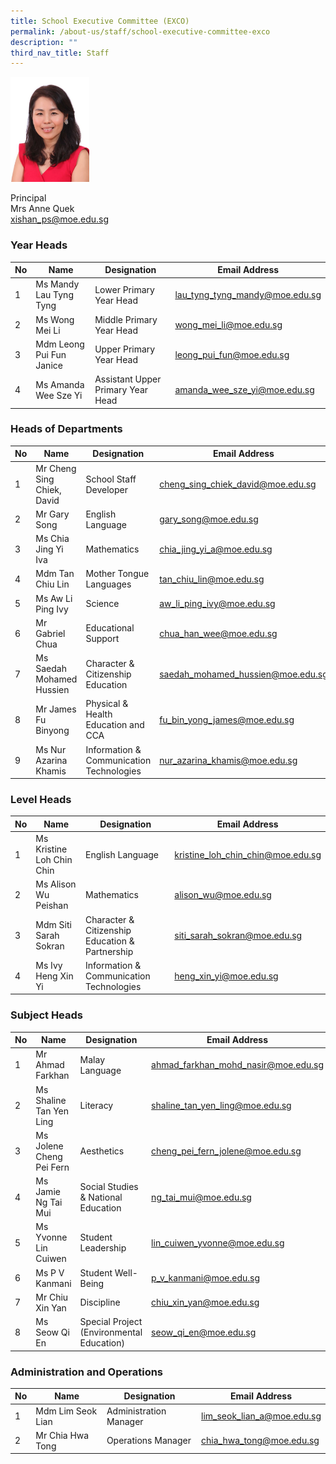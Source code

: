 ```yaml
---
title: School Executive Committee (EXCO)
permalink: /about-us/staff/school-executive-committee-exco
description: ""
third_nav_title: Staff
---
```

<img src="/images/Quek-Sim%20Kim%20Liang%20Anne.jpg" 
     style="width:25%">

Principal    
Mrs Anne Quek   
[xishan_ps@moe.edu.sg](mailto:xishan_ps@moe.edu.sg)

### Year Heads


| No 	| Name 	| Designation 	| Email Address 	|
|---	|---	|---	|---	|
| 1 	| Ms Mandy Lau Tyng Tyng 	| Lower Primary Year Head 	| [lau_tyng_tyng_mandy@moe.edu.sg](mailto:lau_tyng_tyng_mandy@moe.edu.sg) 	|
| 2 	| Ms Wong Mei Li 	| Middle Primary Year Head 	| [wong_mei_li@moe.edu.sg](mailto:wong_mei_li@moe.edu.sg) 	|
| 3 	| Mdm Leong Pui Fun Janice 	| Upper Primary Year Head 	| [leong_pui_fun@moe.edu.sg](mailto:leong_pui_fun@moe.edu.sg) 	|
| 4 	| Ms Amanda Wee Sze Yi 	| Assistant Upper Primary Year Head 	| [amanda_wee_sze_yi@moe.edu.sg](mailto:amanda_wee_sze_yi@moe.edu.sg) 	|

### Heads of Departments

| No 	| Name 	| Designation 	| Email Address 	|
|---	|---	|---	|---	|
| 1 	| Mr Cheng Sing Chiek, David 	| School Staff Developer 	| [cheng_sing_chiek_david@moe.edu.sg](mailto:cheng_sing_chiek_david@moe.edu.sg) 	|
| 2 	| Mr Gary Song 	| English Language 	| [gary_song@moe.edu.sg](mailto:gary_song@moe.edu.sg) 	|
| 3 	| Ms Chia Jing Yi Iva 	| Mathematics 	| [chia_jing_yi_a@moe.edu.sg](mailto:chia_jing_yi_a@moe.edu.sg) 	|
| 4 	| Mdm Tan Chiu Lin 	| Mother Tongue Languages 	| [tan_chiu_lin@moe.edu.sg](mailto:tan_chiu_lin@moe.edu.sg) 	|
| 5 	| Ms Aw Li Ping Ivy 	| Science 	| [aw_li_ping_ivy@moe.edu.sg](mailto:aw_li_ping_ivy@moe.edu.sg) 	|
| 6 	| Mr Gabriel Chua 	| Educational Support 	| [chua_han_wee@moe.edu.sg](mailto:chua_han_wee@moe.edu.sg) 	|
| 7 	| Ms Saedah Mohamed Hussien 	| Character & Citizenship Education 	| [saedah_mohamed_hussien@moe.edu.sg](mailto:saedah_mohamed_hussien@moe.edu.sg) 	|
| 8 	| Mr James Fu Binyong 	| Physical & Health Education and CCA 	| [fu_bin_yong_james@moe.edu.sg](mailto:fu_bin_yong_james@moe.edu.sg) 	|
| 9 	| Ms Nur Azarina Khamis 	| Information & Communication Technologies 	| [nur_azarina_khamis@moe.edu.sg](mailto:nur_azarina_khamis@moe.edu.sg) 	|


### Level Heads

| No 	| Name 	| Designation 	| Email Address 	|
|---	|---	|---	|---	|
| 1 	| Ms Kristine Loh Chin Chin 	| English Language 	| [kristine_loh_chin_chin@moe.edu.sg](mailto:kristine_loh_chin_chin@moe.edu.sg) 	|
| 2 	| Ms Alison Wu Peishan 	| Mathematics 	| [alison_wu@moe.edu.sg](mailto:alison_wu@moe.edu.sg) 	|
| 3 	| Mdm Siti Sarah Sokran 	| Character & Citizenship Education & Partnership 	| [siti_sarah_sokran@moe.edu.sg](mailto:siti_sarah_sokran@moe.edu.sg) 	|
| 4 	| Ms Ivy Heng Xin Yi 	| Information & Communication Technologies 	| [heng_xin_yi@moe.edu.sg](mailto:heng_xin_yi@moe.edu.sg) 	|


### Subject Heads

| No 	| Name 	| Designation 	| Email Address 	|
|---	|---	|---	|---	|
| 1 	| Mr Ahmad Farkhan 	| Malay Language 	| [ahmad_farkhan_mohd_nasir@moe.edu.sg](mailto:ahmad_farkhan_mohd_nasir@moe.edu.sg) 	|
| 2 	| Ms Shaline Tan Yen Ling 	| Literacy 	| [shaline_tan_yen_ling@moe.edu.sg](mailto:shaline_tan_yen_ling@moe.edu.sg) 	|
| 3 	| Ms Jolene Cheng Pei Fern 	| Aesthetics 	| [cheng_pei_fern_jolene@moe.edu.sg](cheng_pei_fern_jolene@moe.edu.sg) 	|
| 4 	| Ms Jamie Ng Tai Mui 	| Social Studies & National Education 	| [ng_tai_mui@moe.edu.sg](mailto:ng_tai_mui@moe.edu.sg) 	|
| 5 	| Ms Yvonne Lin Cuiwen 	| Student Leadership 	| [lin_cuiwen_yvonne@moe.edu.sg](mailto:lin_cuiwen_yvonne@moe.edu.sg) 	|
| 6 	| Ms P V Kanmani 	| Student Well-Being 	| [p_v_kanmani@moe.edu.sg](mailto:p_v_kanmani@moe.edu.sg) 	|
| 7 	| Mr Chiu Xin Yan 	| Discipline 	| [chiu_xin_yan@moe.edu.sg](mailto:chiu_xin_yan@moe.edu.sg) 	|
| 8 	| Ms Seow Qi En 	| Special Project (Environmental Education) 	| [seow_qi_en@moe.edu.sg](mailto:seow_qi_en@moe.edu.sg) 	|


### Administration and Operations

| No 	| Name 	| Designation 	| Email Address 	|
|---	|---	|---	|---	|
| 1 	| Mdm Lim Seok Lian 	| Administration Manager 	| [lim_seok_lian_a@moe.edu.sg](mailto:lim_seok_lian_a@moe.edu.sg) 	|
| 2 	| Mr Chia Hwa Tong 	| Operations Manager 	| [chia_hwa_tong@moe.edu.sg](mailto:chia_hwa_tong@moe.edu.sg) 	|
